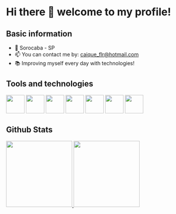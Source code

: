 # Hi there 👋 welcome to my profile!



## Basic information

* 📍 Sorocaba - SP
* 📫 You can contact me by: <caique_flr@hotmail.com>
* 📚 Improving myself every day with technologies!



## Tools and technologies


   <img src="https://cdn.jsdelivr.net/gh/devicons/devicon/icons/css3/css3-original.svg"  width="50" height="50"/> <img src="https://cdn.jsdelivr.net/gh/devicons/devicon/icons/html5/html5-original.svg" width="50" height="50"/> <img src="https://cdn.jsdelivr.net/gh/devicons/devicon/icons/git/git-plain.svg" width="50" height="50"/> <img src="https://cdn.jsdelivr.net/gh/devicons/devicon/icons/javascript/javascript-original.svg" width="50" height="50"/> <img src="https://cdn.jsdelivr.net/gh/devicons/devicon/icons/nodejs/nodejs-original.svg" width="50" height="50"/> <img src="https://cdn.jsdelivr.net/gh/devicons/devicon/icons/typescript/typescript-original.svg"  width="50" height="50"/> <img src="https://cdn.jsdelivr.net/gh/devicons/devicon/icons/react/react-original.svg" width="50" height="50"/>
          
          
 ## Github Stats
 
 <div>
<a href="https://github.com/caiquelourencette">
<img height="180em" src="https://github-readme-stats.vercel.app/api/top-langs/?username=caiquelourencette&layout=compact&langs_count=7&theme=dracula"/>
<img height="180em" src="https://github-readme-stats.vercel.app/api?username=caiquelourencette&show_icons=true&theme=dracula&include_all_commits=true&count_private=true"/>
</div>

<!--
**caiquelourencette/caiquelourencette** is a ✨ _special_ ✨ repository because its `README.md` (this file) appears on your GitHub profile.

Here are some ideas to get you started:

- 🔭 I’m currently working on ...
- 🌱 I’m currently learning ...
- 👯 I’m looking to collaborate on ...
- 🤔 I’m looking for help with ...
- 💬 Ask me about ...
- 📫 How to reach me: ...
- 😄 Pronouns: ...
- ⚡ Fun fact: ...
-->

